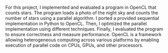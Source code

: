 For this project, I implemented and evaluated a program in OpenCL that counts stars. The program loads a photo of the night sky and counts the number of stars using a parallel algorithm. I ported a provided sequential implementation in Python to OpenCL. Then, I optimized the parallel implementation using different techniques. Finally, I evaluated the program to ensure correctness and measure performance. OpenCL is a framework allowing heterogeneous computing across various platforms by enabling execution of parallel code on CPUs, GPUs, and other processors.
